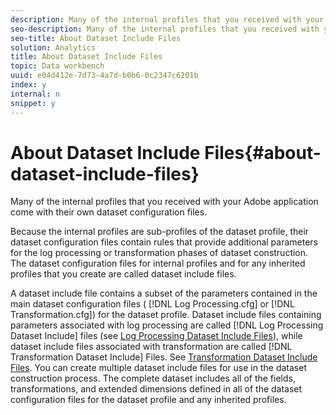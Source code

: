 ```yaml
---
description: Many of the internal profiles that you received with your Adobe application come with their own dataset configuration files.
seo-description: Many of the internal profiles that you received with your Adobe application come with their own dataset configuration files.
seo-title: About Dataset Include Files
solution: Analytics
title: About Dataset Include Files
topic: Data workbench
uuid: e04d412e-7d73-4a7d-b0b6-0c2347c6201b
index: y
internal: n
snippet: y
---
```


# About Dataset Include Files{#about-dataset-include-files}

Many of the internal profiles that you received with your Adobe application come with their own dataset configuration files.

 Because the internal profiles are sub-profiles of the dataset profile, their dataset configuration files contain rules that provide additional parameters for the log processing or transformation phases of dataset construction. The dataset configuration files for internal profiles and for any inherited profiles that you create are called dataset include files.

A dataset include file contains a subset of the parameters contained in the main dataset configuration files ( [!DNL Log Processing.cfg] or [!DNL Transformation.cfg]) for the dataset profile. Dataset include files containing parameters associated with log processing are called [!DNL Log Processing Dataset Include] files (see [Log Processing Dataset Include Files](../../../home/c-dataset-const-proc/c-dataset-inc-files/c-types-dataset-inc-files/c-log-proc-dataset-inc-files/c-log-proc-dataset-inc-files.md#concept-999475a22519432e98844622ca95b6ab)), while dataset include files associated with transformation are called [!DNL Transformation Dataset Include] Files. See [Transformation Dataset Include Files](../../../home/c-dataset-const-proc/c-dataset-inc-files/c-types-dataset-inc-files/c-trans-dataset-inc-files.md#concept-c64aa78ed9ce40b8a0f4932c82ff5ace). You can create multiple dataset include files for use in the dataset construction process. The complete dataset includes all of the fields, transformations, and extended dimensions defined in all of the dataset configuration files for the dataset profile and any inherited profiles. 
